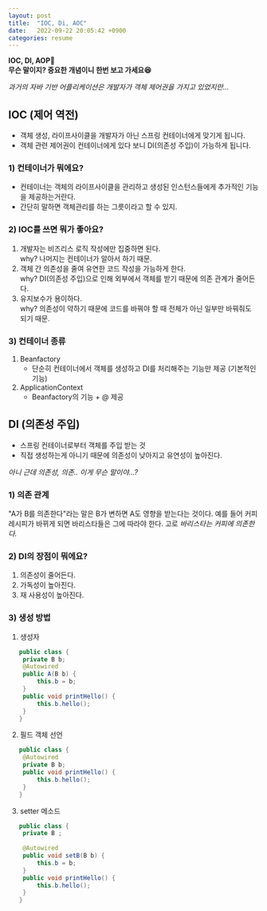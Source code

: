 ```yaml
---
layout: post
title:  "IOC, Di, AOC"
date:   2022-09-22 20:05:42 +0900
categories: resume
---
```


**IOC, DI, AOP🤔  
무슨 말이지?
중요한 개념이니 한번 보고 가세요😆**

*과거의 자바 기반 어플리케이션은 개발자가 객체 제어권을 가지고 있었지만...*
## IOC (제어 역전)
* 객체 생성, 라이프사이클을 개발자가 아닌 스프링 컨테이너에게 맞기게 됩니다.
* 객체 관련 제어권이 컨테이너에게 있다 보니 DI(의존성 주입)이 가능하게 됩니다.

### 1) 컨테이너가 뭐에요?
* 컨테이너는 객체의 라이프사이클을 관리하고 생성된 인스턴스들에게 추가적인 기능을 제공하는거란다.
* 간단히 말하면 객체관리를 하는 그릇이라고 할 수 있지.

### 2) IOC를 쓰면 뭐가 좋아요?   
1. 개발자는 비즈리스 로직 작성에만 집중하면 된다.   
   why? 나머지는 컨테이너가 알아서 하기 때문.
2. 객체 간 의존성을 줄여 유연한 코드 작성을 가능하게 한다.   
   why? DI(의존성 주입)으로 인해 외부에서 객체를 받기 때문에 의존 관계가 줄어든다.
3. 유지보수가 용이하다.   
   why? 의존성이 약하기 때문에 코드를 바꿔야 할 때 전체가 아닌 일부만 바꿔줘도 되기 때문.

### 3) 컨테이너 종류
1. Beanfactory
   - 단순히 컨테이너에서 객체를 생성하고 DI를 처리해주는 기능만 제공 (기본적인 기능)
2. ApplicationContext
   - Beanfactory의 기능 + @ 제공

## DI (의존성 주입)
* 스프링 컨테이너로부터 객체를 주입 받는 것
* 직접 생성하는게 아니기 때문에 의존성이 낮아지고 유연성이 높아진다.

*아니 근데 의존성, 의존.. 이게 무슨 말이야...?*

### 1) 의존 관계
"A가 B를 의존한다"라는 말은 B가 변하면 A도 영향을 받는다는 것이다.
예를 들어 커피 레시피가 바뀌게 되면 바리스타들은 그에 따라야 한다. 고로 *바리스타는 커피에 의존한다.*

### 2) DI의 장점이 뭐에요?
1. 의존성이 줄어든다.
2. 가독성이 높아진다.
3. 재 사용성이 높아진다.

### 3) 생성 방법
1. 생성자
```java
   public class {
    private B b;
    @Autowired
    public A(B b) {
        this.b = b;
    }
    public void printHello() {
        this.b.hello();
    }
   }
```
2. 필드 객체 선언
```java
   public class {
    @Autowired
    private B b;
    public void printHello() {
        this.b.hello();
    }
   }
```
3. setter 메소드
```java
   public class {
    private B ;
    
    @Autowired
    public void setB(B b) {
        this.b = b;
    }
    public void printHello() {
        this.b.hello();
    }
   }
```
